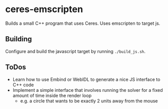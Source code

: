 # ceres-emscripten
Builds a small C++ program that uses Ceres.
Uses emscripten to target js.

## Building
Configure and build the javascript target by running `./build_js.sh`.

## ToDos
- Learn how to use Embind or WebIDL to generate a nice JS interface to C++ code
- Implement a simple interface that involves running the solver for a fixed amount of time inside the render loop
  - e.g. a circle that wants to be exactly 2 units away from the mouse


